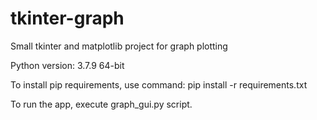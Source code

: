 # tkinter-graph
 Small tkinter and matplotlib project for graph plotting

Python version: 3.7.9 64-bit

To install pip requirements, use command:
pip install -r requirements.txt

To run the app, execute graph_gui.py script.
